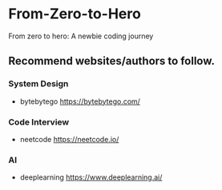 # From-Zero-to-Hero
From zero to hero: A newbie coding journey

## Recommend websites/authors to follow.


### System Design
-  bytebytego https://bytebytego.com/
### Code Interview
- neetcode https://neetcode.io/
### AI
- deeplearning https://www.deeplearning.ai/

